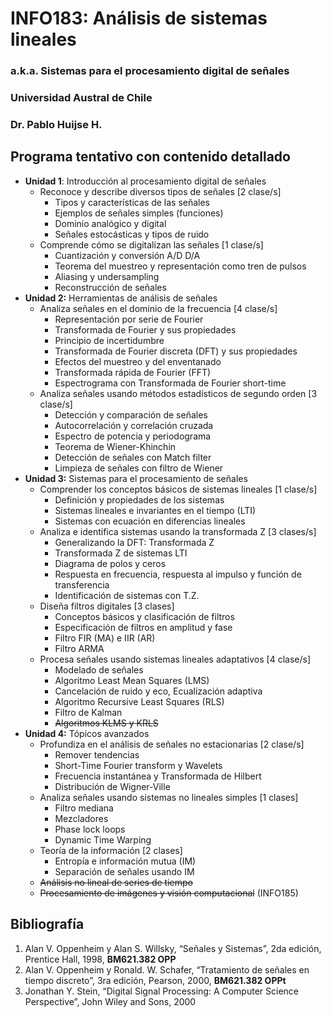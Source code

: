 # INFO183: Análisis de sistemas lineales
### a.k.a. Sistemas para el procesamiento digital de señales
### Universidad Austral de Chile
### Dr. Pablo Huijse H.

## Programa tentativo con contenido detallado

- **Unidad 1**: Introducción al procesamiento digital de señales
    - Reconoce y describe diversos tipos de señales [2 clase/s]
        - Tipos y características de las señales
        - Ejemplos de señales simples (funciones)
        - Dominio analógico y digital
        - Señales estocásticas y tipos de ruido
    - Comprende cómo se digitalizan las señales [1 clase/s]
        - Cuantización  y conversión A/D D/A
        - Teorema del muestreo y representación como tren de pulsos
        - Aliasing y undersampling
        - Reconstrucción de señales
- **Unidad 2:** Herramientas de análisis de señales
    - Analiza señales en el dominio de la frecuencia [4 clase/s]
        - Representación por serie de Fourier
        - Transformada de Fourier y sus propiedades
        - Principio de incertidumbre
        - Transformada de Fourier discreta (DFT) y sus propiedades
        - Efectos del muestreo y del enventanado
        - Transformada rápida de Fourier (FFT)
        - Espectrograma con Transformada de Fourier short-time
    - Analiza señales usando métodos estadísticos de segundo orden [3 clase/s]
        - Detección y comparación de señales
        - Autocorrelación y correlación cruzada
        - Espectro de potencia y periodograma
        - Teorema de Wiener-Khinchin
        - Detección de señales con Match filter
        - Limpieza de señales con filtro de Wiener
- **Unidad 3:** Sistemas para el procesamiento de señales 
    - Comprender los conceptos básicos de sistemas lineales [1 clase/s]
        - Definición y propiedades de los sistemas
        - Sistemas lineales e invariantes en el tiempo (LTI)
        - Sistemas con ecuación en diferencias lineales
    - Analiza e identifica sistemas usando la transformada Z [3 clases/s]
        - Generalizando la DFT: Transformada Z
        - Transformada Z de sistemas LTI
        - Diagrama de polos y ceros
        - Respuesta en frecuencia, respuesta al impulso y función de transferencia
        - Identificación de sistemas con T.Z.
    - Diseña filtros digitales [3 clases]
        - Conceptos básicos y clasificación de filtros
        - Especificación de filtros en amplitud y fase
        - Filtro FIR (MA) e IIR (AR)
        - Filtro ARMA
    - Procesa señales usando sistemas lineales adaptativos [4 clase/s]
        - Modelado de señales
        - Algoritmo Least Mean Squares (LMS)
        - Cancelación de ruido y eco, Ecualización adaptiva
        - Algoritmo Recursive Least Squares (RLS)
        - Filtro de Kalman
        - ~~Algoritmos KLMS y KRLS~~
- **Unidad 4:** Tópicos avanzados
    - Profundiza en el análisis de señales no estacionarias [2 clase/s]
        - Remover tendencias
        - Short-Time Fourier transform y Wavelets
        - Frecuencia instantánea y Transformada de Hilbert
        - Distribución de Wigner-Ville
    - Analiza señales usando sistemas no lineales simples [1 clases]
        - Filtro mediana
        - Mezcladores
        - Phase lock loops
        - Dynamic Time Warping
    - Teoría de la información [2 clases]
        - Entropía e información mutua (IM)
        - Separación de señales usando IM
    - ~~Análisis no lineal de series de tiempo~~
    - ~~Procesamiento de imágenes y visión computacional~~ (INFO185)

## Bibliografía

1. Alan V. Oppenheim y Alan S. Willsky, “Señales y Sistemas”, 2da edición, Prentice Hall, 1998, **BM621.382 OPP**
1. Alan V. Oppenheim y Ronald. W. Schafer, “Tratamiento de señales en tiempo discreto”, 3ra edición, Pearson, 2000, **BM621.382 OPPt**
1. Jonathan Y. Stein, “Digital Signal Processing: A Computer Science Perspective”, John Wiley and Sons, 2000

